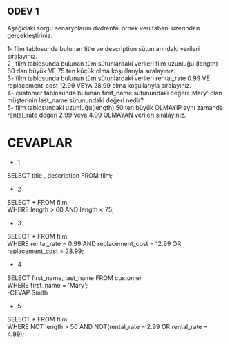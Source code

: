 ## ODEV 1 

Aşağıdaki sorgu senaryolarını dvdrental örnek veri tabanı üzerinden gerçekleştiriniz.  

1- film tablosunda bulunan title ve description sütunlarındaki verileri sıralayınız.  
2- film tablosunda bulunan tüm sütunlardaki verileri film uzunluğu (length) 60 dan büyük VE 75 ten küçük olma koşullarıyla sıralayınız.  
3- film tablosunda bulunan tüm sütunlardaki verileri rental_rate 0.99 VE replacement_cost 12.99 VEYA 28.99 olma koşullarıyla sıralayınız.  
4- customer tablosunda bulunan first_name sütunundaki değeri 'Mary' olan müşterinin last_name sütunundaki değeri nedir?  
5- film tablosundaki uzunluğu(length) 50 ten büyük OLMAYIP aynı zamanda rental_rate değeri 2.99 veya 4.99 OLMAYAN verileri sıralayınız.

# CEVAPLAR  
* 1

SELECT title , description FROM film;
* 2  

SELECT * FROM film  
WHERE length > 60 AND length < 75;
* 3  

SELECT * FROM film  
WHERE rental_rate = 0.99 AND replacement_cost = 12.99 OR replacement_cost = 28.99;
* 4  

SELECT first_name, last_name FROM customer  
WHERE first_name = 'Mary';  
-CEVAP Smith
* 5  

SELECT * FROM film  
WHERE NOT length > 50 AND NOT(rental_rate = 2.99 OR rental_rate = 4.99);  